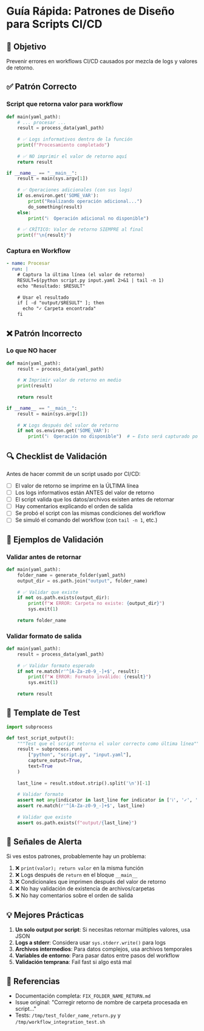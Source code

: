 # Guía Rápida: Patrones de Diseño para Scripts CI/CD

## 🎯 Objetivo
Prevenir errores en workflows CI/CD causados por mezcla de logs y valores de retorno.

## ✅ Patrón Correcto

### Script que retorna valor para workflow
```python
def main(yaml_path):
    # ... procesar ...
    result = process_data(yaml_path)
    
    # ✅ Logs informativos dentro de la función
    print(f"Procesamiento completado")
    
    # ✅ NO imprimir el valor de retorno aquí
    return result

if __name__ == "__main__":
    result = main(sys.argv[1])
    
    # ✅ Operaciones adicionales (con sus logs)
    if os.environ.get('SOME_VAR'):
        print("Realizando operación adicional...")
        do_something(result)
    else:
        print("ℹ️  Operación adicional no disponible")
    
    # ✅ CRÍTICO: Valor de retorno SIEMPRE al final
    print(f"\n{result}")
```

### Captura en Workflow
```yaml
- name: Procesar
  run: |
    # Captura la última línea (el valor de retorno)
    RESULT=$(python script.py input.yaml 2>&1 | tail -n 1)
    echo "Resultado: $RESULT"
    
    # Usar el resultado
    if [ -d "output/$RESULT" ]; then
      echo "✓ Carpeta encontrada"
    fi
```

## ❌ Patrón Incorrecto

### Lo que NO hacer
```python
def main(yaml_path):
    result = process_data(yaml_path)
    
    # ❌ Imprimir valor de retorno en medio
    print(result)
    
    return result

if __name__ == "__main__":
    result = main(sys.argv[1])
    
    # ❌ Logs después del valor de retorno
    if not os.environ.get('SOME_VAR'):
        print("ℹ️  Operación no disponible")  # ← Esto será capturado por tail -n 1
```

## 🔍 Checklist de Validación

Antes de hacer commit de un script usado por CI/CD:

- [ ] El valor de retorno se imprime en la ÚLTIMA línea
- [ ] Los logs informativos están ANTES del valor de retorno
- [ ] El script valida que los datos/archivos existen antes de retornar
- [ ] Hay comentarios explicando el orden de salida
- [ ] Se probó el script con las mismas condiciones del workflow
- [ ] Se simuló el comando del workflow (con `tail -n 1`, etc.)

## 📝 Ejemplos de Validación

### Validar antes de retornar
```python
def main(yaml_path):
    folder_name = generate_folder(yaml_path)
    output_dir = os.path.join("output", folder_name)
    
    # ✅ Validar que existe
    if not os.path.exists(output_dir):
        print(f"❌ ERROR: Carpeta no existe: {output_dir}")
        sys.exit(1)
    
    return folder_name
```

### Validar formato de salida
```python
def main(yaml_path):
    result = process_data(yaml_path)
    
    # ✅ Validar formato esperado
    if not re.match(r'^[A-Za-z0-9_-]+$', result):
        print(f"❌ ERROR: Formato inválido: {result}")
        sys.exit(1)
    
    return result
```

## 🧪 Template de Test

```python
import subprocess

def test_script_output():
    """Test que el script retorna el valor correcto como última línea"""
    result = subprocess.run(
        ["python", "script.py", "input.yaml"],
        capture_output=True,
        text=True
    )
    
    last_line = result.stdout.strip().split('\n')[-1]
    
    # Validar formato
    assert not any(indicator in last_line for indicator in ['ℹ️', '✓', '❌', 'Error'])
    assert re.match(r'^[A-Za-z0-9_-]+$', last_line)
    
    # Validar que existe
    assert os.path.exists(f"output/{last_line}")
```

## 🚨 Señales de Alerta

Si ves estos patrones, probablemente hay un problema:

1. ❌ `print(valor); return valor` en la misma función
2. ❌ Logs después de `return` en el bloque `__main__`
3. ❌ Condicionales que imprimen después del valor de retorno
4. ❌ No hay validación de existencia de archivos/carpetas
5. ❌ No hay comentarios sobre el orden de salida

## 💡 Mejores Prácticas

1. **Un solo output por script**: Si necesitas retornar múltiples valores, usa JSON
2. **Logs a stderr**: Considera usar `sys.stderr.write()` para logs
3. **Archivos intermedios**: Para datos complejos, usa archivos temporales
4. **Variables de entorno**: Para pasar datos entre pasos del workflow
5. **Validación temprana**: Fail fast si algo está mal

## 🔗 Referencias

- Documentación completa: `FIX_FOLDER_NAME_RETURN.md`
- Issue original: "Corregir retorno de nombre de carpeta procesada en script..."
- Tests: `/tmp/test_folder_name_return.py` y `/tmp/workflow_integration_test.sh`
